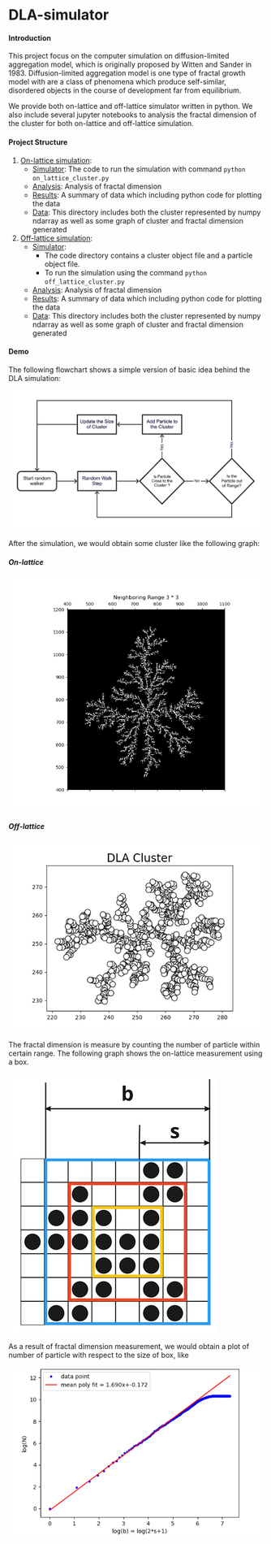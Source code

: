 # DLA-simulator

#### Introduction

This project focus on the computer simulation on diffusion-limited aggregation model, which is originally proposed by Witten and Sander in 1983. Diffusion-limited aggregation model is one type of fractal growth model with are a class of phenomena which produce self-similar, disordered objects in the course of development far from equilibrium.

We provide both on-lattice and off-lattice simulator written in python. We also include several jupyter notebooks to analysis the fractal dimension of the cluster for both on-lattice and off-lattice simulation.

#### Project Structure
1. [On-lattice simulation](on_lattice/):
    * [Simulator](on_lattice/on_lattice_cluster.py): The code to run the simulation with command `python on_lattice_cluster.py`
    * [Analysis](on_lattice/analysis/AnalysisOnLattice.ipynb): Analysis of fractal dimension
    * [Results](on_lattice/analysis/Summary.ipynb): A summary of data which including python code for plotting the data
    * [Data](on_lattice/result/): This directory includes both the cluster represented by numpy ndarray as well as some graph of cluster and fractal dimension generated
2. [Off-lattice simulation](off_lattice/):
    * [Simulator](off_lattice/simulator/): 
        * The code directory contains a cluster object file and a particle object file.
        * To run the simulation using the command `python off_lattice_cluster.py`
    * [Analysis](off_lattice/analysis/AnalysisOnLattice.ipynb): Analysis of fractal dimension
    * [Results](off_lattice/analysis/Summary.ipynb): A summary of data which including python code for plotting the data
    * [Data](off_lattice/result/): This directory includes both the cluster represented by numpy ndarray as well as some graph of cluster and fractal dimension generated
   
#### Demo
The following flowchart shows a simple version of basic idea behind the DLA simulation:

![basic](img/BasicStep.jpg)

After the simulation, we would obtain some cluster like the following graph:

##### On-lattice
![on](img/on_lat.png)
##### Off-lattice
![off](img/off_lattice.png)

The fractal dimension is measure by counting the number of particle within certain range. The following graph shows the on-lattice measurement using a box.

![!bs](img/bs.jpg)

As a result of fractal dimension measurement, we would obtain a plot of number of particle with respect to the size of box, like

![!plot](img/dfplot.png)

    
